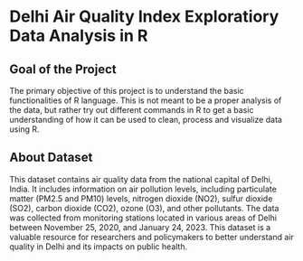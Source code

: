 # Delhi Air Quality Index Exploratiory Data Analysis in R

## Goal of the Project
The primary objective of this project is to understand the basic functionalities of R language. This is not meant to be a proper analysis of the data, but rather try out different commands in R to get a basic understanding of how it can be used to clean, process and visualize data using R.

## About Dataset
This dataset contains air quality data from the national capital of Delhi, India. It includes information on air pollution levels, including particulate matter (PM2.5 and PM10) levels, nitrogen dioxide (NO2), sulfur dioxide (SO2), carbon dioxide (CO2), ozone (O3), and other pollutants. The data was collected from monitoring stations located in various areas of Delhi between November 25, 2020, and January 24, 2023. This dataset is a valuable resource for researchers and policymakers to better understand air quality in Delhi and its impacts on public health.
